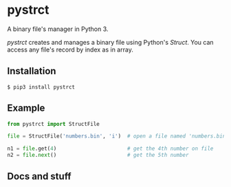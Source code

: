 # pystrct
A binary file's manager in Python 3.

*pystrct* creates and manages a binary file using Python's *Struct*.
You can access any file's record by index as in array.

## Installation
```shell
$ pip3 install pystrct
```

## Example
```python
from pystrct import StructFile

file = StructFile('numbers.bin', 'i')  # open a file named 'numbers.bin' structed as integers ('i')

n1 = file.get(4)                       # get the 4th number on file
n2 = file.next()                       # get the 5th number
```

## Docs and stuff
